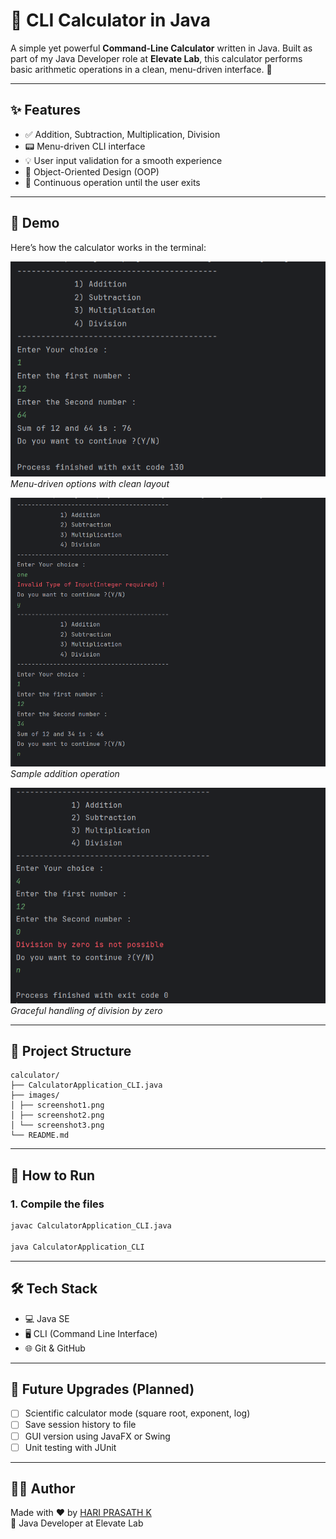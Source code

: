 # 🧮 CLI Calculator in Java

A simple yet powerful **Command-Line Calculator** written in Java. Built as part of my Java Developer role at **Elevate Lab**, this calculator performs basic arithmetic operations in a clean, menu-driven interface. 🚀

---

## ✨ Features

- ✅ Addition, Subtraction, Multiplication, Division
- 📟 Menu-driven CLI interface
- 💡 User input validation for a smooth experience
- 🧼 Object-Oriented Design (OOP)
- 🔁 Continuous operation until the user exits

---

## 📸 Demo

Here’s how the calculator works in the terminal:

![Calculator Menu](images/screenshot1.png)
*Menu-driven options with clean layout*

![User Input](images/screenshot2.png)
*Sample addition operation*

![Error Handling](images/screenshot3.png)
*Graceful handling of division by zero*

---

## 📁 Project Structure

```
calculator/
├── CalculatorApplication_CLI.java
├── images/
│ ├── screenshot1.png
│ ├── screenshot2.png
│ └── screenshot3.png
└── README.md
```
---

## 🚀 How to Run

### 1. Compile the files
```bash
javac CalculatorApplication_CLI.java

java CalculatorApplication_CLI
```
---

## 🛠 Tech Stack

- 💻 Java SE
- 🖥️ CLI (Command Line Interface)
- 🌐 Git & GitHub

---

## 🔮 Future Upgrades (Planned)

- [ ] Scientific calculator mode (square root, exponent, log)
- [ ] Save session history to file
- [ ] GUI version using JavaFX or Swing
- [ ] Unit testing with JUnit

---

## 🙋‍♂️ Author

Made with ❤️ by [HARI PRASATH K](https://github.com/hariPrasathK-Dev)  
🚀 Java Developer at Elevate Lab
